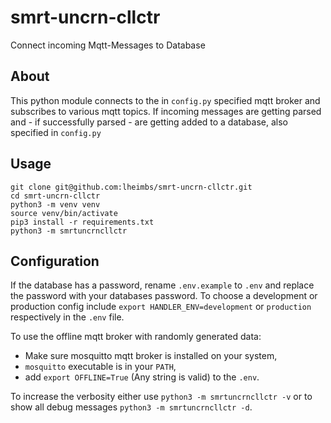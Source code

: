 # smrt-uncrn-cllctr
Connect incoming Mqtt-Messages to Database

## About
This python module connects to the in `config.py` specified mqtt broker and subscribes to various mqtt topics.
If incoming messages are getting parsed and - if successfully parsed - are getting added to a database, also specified in `config.py`

## Usage

```
git clone git@github.com:lheimbs/smrt-uncrn-cllctr.git
cd smrt-uncrn-cllctr
python3 -m venv venv
source venv/bin/activate
pip3 install -r requirements.txt
python3 -m smrtuncrncllctr
```

## Configuration
If the database has a password, rename `.env.example` to `.env` and replace the password with your databases password.
To choose a development or production config include `export HANDLER_ENV=development` or `production` respectively in the `.env` file.

To use the offline mqtt broker with randomly generated data:
- Make sure mosquitto mqtt broker is installed on your system,
- `mosquitto` executable is in your `PATH`,
- add `export OFFLINE=True` (Any string is valid) to the `.env`.

To increase the verbosity either use `python3 -m smrtuncrncllctr -v` or to show all debug messages `python3 -m smrtuncrncllctr -d`.
